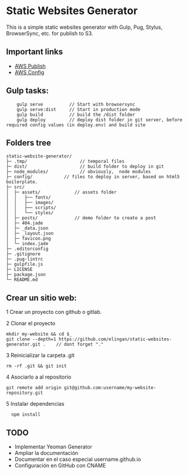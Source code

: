 # Static Websites Generator

This is a simple static websites generator with Gulp, Pug, Stylus, BrowserSync, etc. for publish to S3.

## Important links

- [AWS Publish](https://github.com/pgherveou/gulp-awspublish)
- [AWS Config](http://docs.aws.amazon.com/AWSJavaScriptSDK/guide/node-configuring.html)


## Gulp tasks: ##

```  
    gulp serve          // Start with browsersync
    gulp serve:dist     // Start in production mode
    gulp build          // build the /dist folder
    gulp deploy         // deploy dist folder in git server, before required config values (in deploy.env) and build site
```  

## Folders tree ##

```
static-website-generator/
├─ .tmp/                    // temporal files
├─ dist/                    // build folder to deploy in git
├─ node_modules/            // obviously,  node modules
├─ config/            // files to deploy in server, based on html5 boilerplate.
├─ src/
│  ├─ assets/             // assets folder
│  │   ├── fonts/
│  │   ├── images/
│  │   ├── scripts/
│  │   └── styles/
│  ├─ posts/              // demo folder to create a post
│  ├─ 404.jade
│  ├─ _data.json
│  ├─ _layout.json
│  ├─ favicon.png
│  └─ index.jade
├─ .editorconfig
├─ .gitignore
├─ .pug-lintrc
├─ gulpfile.js
├─ LICENSE
├─ package.json
└─ README.md     
```    

## Crear un sitio web: ##

1 Crear un proyecto con github o gitlab.

2 Clonar el proyecto
```  
mkdir my-website && cd $_
git clone --depth=1 https://github.com/elingan/static-websites-generator.git .    // dont forget "."
```

3 Reinicializar la carpeta .git
```
rm -rf .git && git init
```

4 Asociarlo a al repositorio
```
git remote add origin git@github.com:username/my-website-repository.git
```

5 Instalar dependencias
```
  npm install
```


## TODO

- Implementar Yeoman Generator
- Ampliar la documentación
- Documentar en el caso especial username.github.io
- Configuración en GitHub con CNAME
